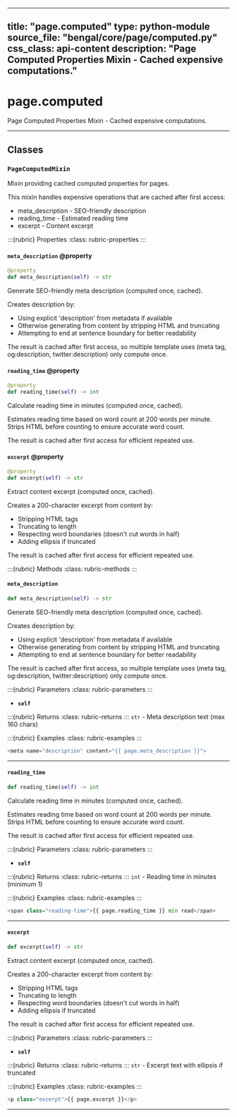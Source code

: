 
---
title: "page.computed"
type: python-module
source_file: "bengal/core/page/computed.py"
css_class: api-content
description: "Page Computed Properties Mixin - Cached expensive computations."
---

# page.computed

Page Computed Properties Mixin - Cached expensive computations.

---

## Classes

### `PageComputedMixin`


Mixin providing cached computed properties for pages.

This mixin handles expensive operations that are cached after first access:
- meta_description - SEO-friendly description
- reading_time - Estimated reading time
- excerpt - Content excerpt



:::{rubric} Properties
:class: rubric-properties
:::
#### `meta_description` @property

```python
@property
def meta_description(self) -> str
```

Generate SEO-friendly meta description (computed once, cached).

Creates description by:
- Using explicit 'description' from metadata if available
- Otherwise generating from content by stripping HTML and truncating
- Attempting to end at sentence boundary for better readability

The result is cached after first access, so multiple template uses
(meta tag, og:description, twitter:description) only compute once.
#### `reading_time` @property

```python
@property
def reading_time(self) -> int
```

Calculate reading time in minutes (computed once, cached).

Estimates reading time based on word count at 200 words per minute.
Strips HTML before counting to ensure accurate word count.

The result is cached after first access for efficient repeated use.
#### `excerpt` @property

```python
@property
def excerpt(self) -> str
```

Extract content excerpt (computed once, cached).

Creates a 200-character excerpt from content by:
- Stripping HTML tags
- Truncating to length
- Respecting word boundaries (doesn't cut words in half)
- Adding ellipsis if truncated

The result is cached after first access for efficient repeated use.

:::{rubric} Methods
:class: rubric-methods
:::
#### `meta_description`
```python
def meta_description(self) -> str
```

Generate SEO-friendly meta description (computed once, cached).

Creates description by:
- Using explicit 'description' from metadata if available
- Otherwise generating from content by stripping HTML and truncating
- Attempting to end at sentence boundary for better readability

The result is cached after first access, so multiple template uses
(meta tag, og:description, twitter:description) only compute once.



:::{rubric} Parameters
:class: rubric-parameters
:::
- **`self`**

:::{rubric} Returns
:class: rubric-returns
:::
`str` - Meta description text (max 160 chars)




:::{rubric} Examples
:class: rubric-examples
:::
```python
<meta name="description" content="{{ page.meta_description }}">
```


---
#### `reading_time`
```python
def reading_time(self) -> int
```

Calculate reading time in minutes (computed once, cached).

Estimates reading time based on word count at 200 words per minute.
Strips HTML before counting to ensure accurate word count.

The result is cached after first access for efficient repeated use.



:::{rubric} Parameters
:class: rubric-parameters
:::
- **`self`**

:::{rubric} Returns
:class: rubric-returns
:::
`int` - Reading time in minutes (minimum 1)




:::{rubric} Examples
:class: rubric-examples
:::
```python
<span class="reading-time">{{ page.reading_time }} min read</span>
```


---
#### `excerpt`
```python
def excerpt(self) -> str
```

Extract content excerpt (computed once, cached).

Creates a 200-character excerpt from content by:
- Stripping HTML tags
- Truncating to length
- Respecting word boundaries (doesn't cut words in half)
- Adding ellipsis if truncated

The result is cached after first access for efficient repeated use.



:::{rubric} Parameters
:class: rubric-parameters
:::
- **`self`**

:::{rubric} Returns
:class: rubric-returns
:::
`str` - Excerpt text with ellipsis if truncated




:::{rubric} Examples
:class: rubric-examples
:::
```python
<p class="excerpt">{{ page.excerpt }}</p>
```


---
